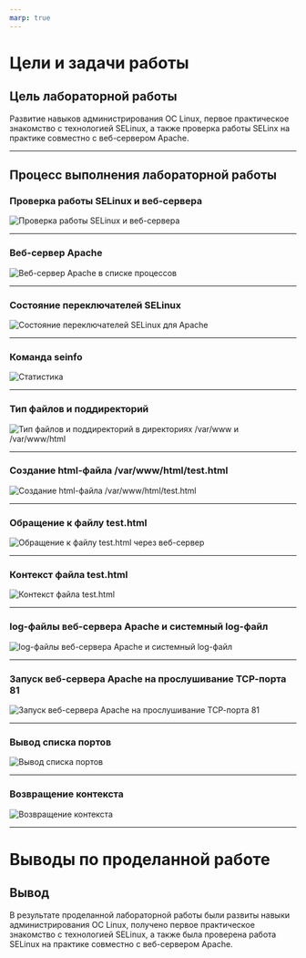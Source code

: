 ```yaml
---
marp: true
---
```


# Цели и задачи работы

## Цель лабораторной работы

Развитие навыков администрирования ОС Linux, первое практическое знакомство с технологией SELinux, а также проверка работы SELinx на практике совместно с веб-сервером Apache.

---

## Процесс выполнения лабораторной работы

### Проверка работы SELinux и веб-сервера

![Проверка работы SELinux и веб-сервера](./pics/1.PNG)

---

### Веб-сервер Apache

![Веб-сервер Apache в списке процессов](./pics/2.PNG)


---
### Состояние переключателей SELinux

![Состояние переключателей SELinux для Apache](./pics/3.PNG)


---
### Команда seinfo

![Статистика](./pics/4.PNG)

---

### Тип файлов и поддиректорий

![Тип файлов и поддиректорий в директориях /var/www и /var/www/html](./pics/5.PNG)

---

### Создание html-файла /var/www/html/test.html

![Создание html-файла /var/www/html/test.html](./pics/9.1.PNG)

---

### Обращение к файлу test.html

![Обращение к файлу test.html через веб-сервер](./pics/11.PNG)

---

### Контекст файла test.html

![Контекст файла test.html](./pics/12.PNG)

---

### log-файлы веб-сервера Apache и системный log-файл

![log-файлы веб-сервера Apache и системный log-файл](./pics/15.PNG)

---

### Запуск веб-сервера Apache на прослушивание ТСР-порта 81

![Запуск веб-сервера Apache на прослушивание ТСР-порта 81](./pics/16.PNG)

---

### Вывод списка портов

![Вывод списка портов](./pics/19.PNG)

---

### Возвращение контекста

![Возвращение контекста](./pics/23.PNG)


---
# Выводы по проделанной работе

## Вывод

В результате проделанной лабораторной работы были развиты навыки администрирования ОС Linux, получено первое практическое знакомство с технологией SELinux, а также была проверена работа SELinux на практике совместно с веб-сервером Apache.
